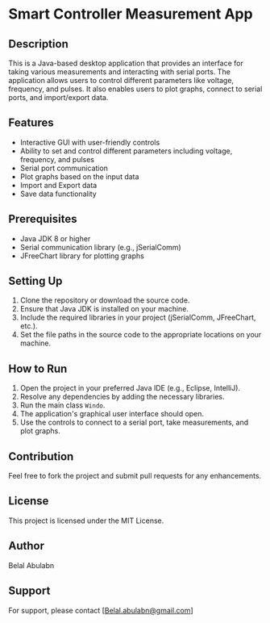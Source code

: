 # Smart Controller Measurement App

## Description
This is a Java-based desktop application that provides an interface for taking various measurements and interacting with serial ports. The application allows users to control different parameters like voltage, frequency, and pulses. It also enables users to plot graphs, connect to serial ports, and import/export data.

## Features
- Interactive GUI with user-friendly controls
- Ability to set and control different parameters including voltage, frequency, and pulses
- Serial port communication
- Plot graphs based on the input data
- Import and Export data
- Save data functionality

## Prerequisites
- Java JDK 8 or higher
- Serial communication library (e.g., jSerialComm)
- JFreeChart library for plotting graphs

## Setting Up
1. Clone the repository or download the source code.
2. Ensure that Java JDK is installed on your machine.
3. Include the required libraries in your project (jSerialComm, JFreeChart, etc.).
4. Set the file paths in the source code to the appropriate locations on your machine.

## How to Run
1. Open the project in your preferred Java IDE (e.g., Eclipse, IntelliJ).
2. Resolve any dependencies by adding the necessary libraries.
3. Run the main class `Windo`.
4. The application's graphical user interface should open. 
5. Use the controls to connect to a serial port, take measurements, and plot graphs.

## Contribution
Feel free to fork the project and submit pull requests for any enhancements.

## License
This project is licensed under the MIT License.

## Author
Belal Abulabn

## Support
For support, please contact [Belal.abulabn@gmail.com]
